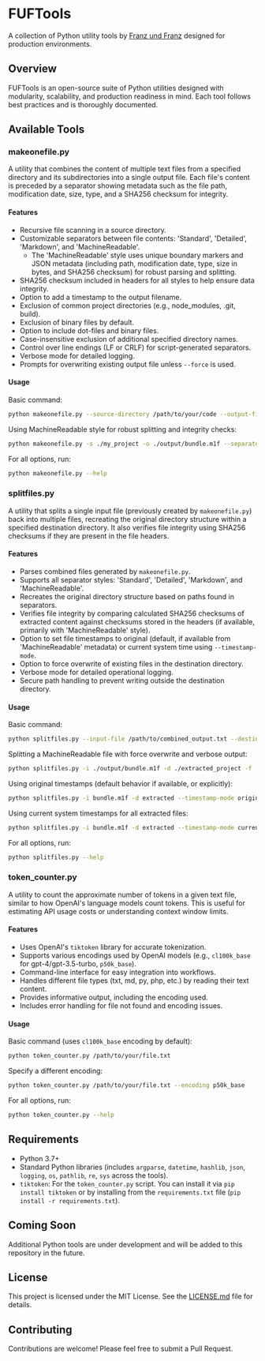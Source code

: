 # FUFTools

A collection of Python utility tools by [Franz und Franz](https://franz.agency) designed for production environments.

## Overview

FUFTools is an open-source suite of Python utilities designed with modularity, scalability, and production readiness in mind. Each tool follows best practices and is thoroughly documented.

## Available Tools

### makeonefile.py

A utility that combines the content of multiple text files from a specified directory and its subdirectories into a single output file. Each file's content is preceded by a separator showing metadata such as the file path, modification date, size, type, and a SHA256 checksum for integrity.

#### Features

- Recursive file scanning in a source directory.
- Customizable separators between file contents: 'Standard', 'Detailed', 'Markdown', and 'MachineReadable'.
    - The 'MachineReadable' style uses unique boundary markers and JSON metadata (including path, modification date, type, size in bytes, and SHA256 checksum) for robust parsing and splitting.
- SHA256 checksum included in headers for all styles to help ensure data integrity.
- Option to add a timestamp to the output filename.
- Exclusion of common project directories (e.g., node_modules, .git, build).
- Exclusion of binary files by default.
- Option to include dot-files and binary files.
- Case-insensitive exclusion of additional specified directory names.
- Control over line endings (LF or CRLF) for script-generated separators.
- Verbose mode for detailed logging.
- Prompts for overwriting existing output file unless `--force` is used.

#### Usage

Basic command:
```bash
python makeonefile.py --source-directory /path/to/your/code --output-file /path/to/combined_output.txt
```

Using MachineReadable style for robust splitting and integrity checks:
```bash
python makeonefile.py -s ./my_project -o ./output/bundle.m1f --separator-style MachineReadable --force
```

For all options, run:
```bash
python makeonefile.py --help
```

### splitfiles.py

A utility that splits a single input file (previously created by `makeonefile.py`) back into multiple files, recreating the original directory structure within a specified destination directory. It also verifies file integrity using SHA256 checksums if they are present in the file headers.

#### Features

- Parses combined files generated by `makeonefile.py`.
- Supports all separator styles: 'Standard', 'Detailed', 'Markdown', and 'MachineReadable'.
- Recreates the original directory structure based on paths found in separators.
- Verifies file integrity by comparing calculated SHA256 checksums of extracted content against checksums stored in the headers (if available, primarily with 'MachineReadable' style).
- Option to set file timestamps to original (default, if available from 'MachineReadable' metadata) or current system time using `--timestamp-mode`.
- Option to force overwrite of existing files in the destination directory.
- Verbose mode for detailed operational logging.
- Secure path handling to prevent writing outside the destination directory.

#### Usage

Basic command:
```bash
python splitfiles.py --input-file /path/to/combined_output.txt --destination-directory /path/to/output_folder
```

Splitting a MachineReadable file with force overwrite and verbose output:
```bash
python splitfiles.py -i ./output/bundle.m1f -d ./extracted_project -f -v
```

Using original timestamps (default behavior if available, or explicitly):
```bash
python splitfiles.py -i bundle.m1f -d extracted --timestamp-mode original
```

Using current system timestamps for all extracted files:
```bash
python splitfiles.py -i bundle.m1f -d extracted --timestamp-mode current
```

For all options, run:
```bash
python splitfiles.py --help
```

### token_counter.py

A utility to count the approximate number of tokens in a given text file, similar to how OpenAI's language models count tokens. This is useful for estimating API usage costs or understanding context window limits.

#### Features

- Uses OpenAI's `tiktoken` library for accurate tokenization.
- Supports various encodings used by OpenAI models (e.g., `cl100k_base` for gpt-4/gpt-3.5-turbo, `p50k_base`).
- Command-line interface for easy integration into workflows.
- Handles different file types (txt, md, py, php, etc.) by reading their text content.
- Provides informative output, including the encoding used.
- Includes error handling for file not found and encoding issues.

#### Usage

Basic command (uses `cl100k_base` encoding by default):
```bash
python token_counter.py /path/to/your/file.txt
```

Specify a different encoding:
```bash
python token_counter.py /path/to/your/file.txt --encoding p50k_base
```

For all options, run:
```bash
python token_counter.py --help
```

## Requirements

- Python 3.7+
- Standard Python libraries (includes `argparse`, `datetime`, `hashlib`, `json`, `logging`, `os`, `pathlib`, `re`, `sys` across the tools).
- `tiktoken`: For the `token_counter.py` script. You can install it via `pip install tiktoken` or by installing from the `requirements.txt` file (`pip install -r requirements.txt`).

## Coming Soon

Additional Python tools are under development and will be added to this repository in the future.

## License

This project is licensed under the MIT License. See the [LICENSE.md](LICENSE.md) file for details.

## Contributing

Contributions are welcome! Please feel free to submit a Pull Request. 